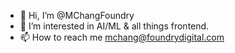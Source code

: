 - 👋 Hi, I’m @MChangFoundry
- 👀 I’m interested in AI/ML & all things frontend.
- 📫 How to reach me mchang@foundrydigital.com

<!---
MChangFoundry/MChangFoundry is a ✨ special ✨ repository because its `README.md` (this file) appears on your GitHub profile.
You can click the Preview link to take a look at your changes.
--->
